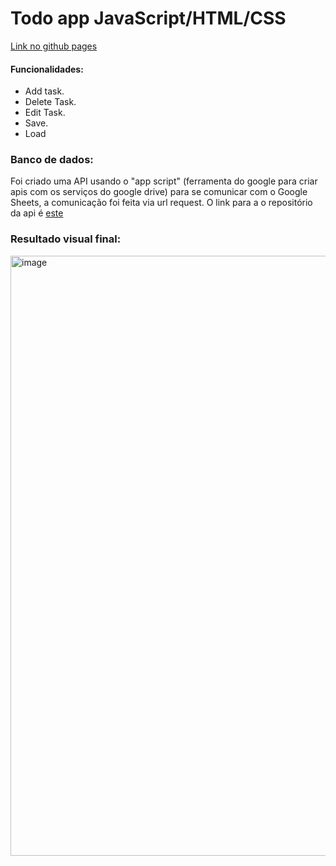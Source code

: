 # Todo app JavaScript/HTML/CSS
[Link no github pages](https://victorcalebeifg.github.io/toDoApp.JavaScript.HTML.CSS/)

#### Funcionalidades:
- Add task.
- Delete Task.
- Edit Task.
- Save.
- Load

### Banco de dados:
Foi criado uma API usando o "app script" (ferramenta do google para criar apis com os serviços do google drive) para se comunicar com o Google Sheets, a comunicação foi feita via url request. O link para a o repositório da api é [este](https://github.com/VictorCalebeIFG/GoogleSheetsApi)

### Resultado visual final:


<img width="960" alt="image" src="https://github.com/VictorCalebeIFG/toDoApp-JavaScript-HTML-CSS/assets/84258178/7cb1da69-d6d2-4c29-84b2-e11964ef70c6">
